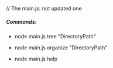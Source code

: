 

 // The main.js: not updated one
 ##### Commands: 
 - node main.js tree "DirectoryPath"
 - node main.js organize "DirectoryPath"
 - node main.js help



   ```

   ```
     

